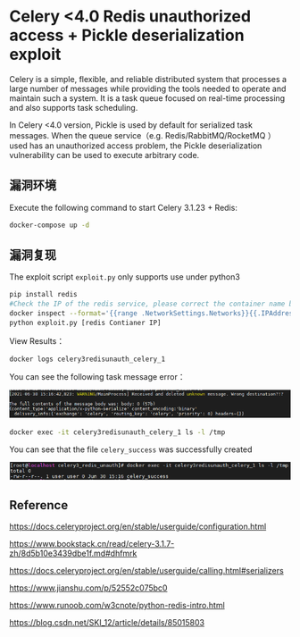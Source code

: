 # Celery <4.0 Redis unauthorized access + Pickle deserialization exploit

Celery is a simple, flexible, and reliable distributed system that processes a large number of messages while providing the tools needed to operate and maintain such a system. It is a task queue focused on real-time processing and also supports task scheduling.

In Celery <4.0 version, Pickle is used by default for serialized task messages. When the queue service（e.g. Redis/RabbitMQ/RocketMQ ） used has an unauthorized access problem, the Pickle deserialization vulnerability can be used to execute arbitrary code.

## 漏洞环境

Execute the following command to start Celery 3.1.23 + Redis:

```bash
docker-compose up -d
```

## 漏洞复现

The exploit script `exploit.py` only supports use under python3

```bash
pip install redis
#Check the IP of the redis service, please correct the container name by yourself
docker inspect --format='{{range .NetworkSettings.Networks}}{{.IPAddress}}{{end}}' celery3redisunauth_redis_1
python exploit.py [redis Contianer IP]
```

View Results：

```
docker logs celery3redisunauth_celery_1
```

You can see the following task message error：

![](1.png)

```bash
docker exec -it celery3redisunauth_celery_1 ls -l /tmp
```

You can see that the file `celery_success` was successfully created

![](2.png)

## Reference

https://docs.celeryproject.org/en/stable/userguide/configuration.html

https://www.bookstack.cn/read/celery-3.1.7-zh/8d5b10e3439dbe1f.md#dhfmrk

https://docs.celeryproject.org/en/stable/userguide/calling.html#serializers

https://www.jianshu.com/p/52552c075bc0

https://www.runoob.com/w3cnote/python-redis-intro.html

https://blog.csdn.net/SKI_12/article/details/85015803